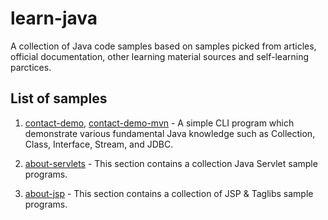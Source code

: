 # learn-java
A collection of Java code samples based on samples picked from articles, official documentation, other learning material sources and self-learning parctices.

## List of samples

  1. [contact-demo](https://github.com/WendySanarwanto/learn-java/tree/master/contacts-demo), [contact-demo-mvn](https://github.com/WendySanarwanto/learn-java/tree/master/contacts-demo-mvn) - A simple CLI program which demonstrate various fundamental Java knowledge such as Collection, Class, Interface, Stream, and JDBC.

  2. [about-servlets](https://github.com/WendySanarwanto/learn-java/tree/master/about-servlets) - This section contains a collection Java Servlet sample programs.

  3. [about-jsp](https://github.com/WendySanarwanto/learn-java/tree/master/about-jsp) - This section contains a collection of JSP & Taglibs sample programs.
  